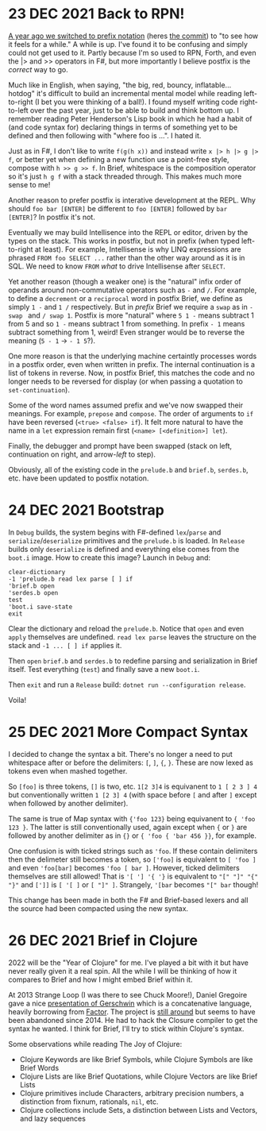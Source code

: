 # 23 DEC 2021 Back to RPN!

[A year ago we switched to prefix notation](https://github.com/AshleyF/brief/blob/gh-pages/sandbox/Language/journal/DEC2020.md#23-dec-2020-reverse-reverse-polish-notation) (heres [the commit](https://github.com/AshleyF/brief/commit/260a761b87c6976ac78be2c69cf1a1e145628cca)) to "to see how it feels for a while." A while is up. I've found it to be confusing and simply could not get used to it. Partly because I'm so used to RPN, Forth, and even the |> and >> operators in F#, but more importantly I believe postfix is the _correct_ way to go.

Much like in English, when saying, "the big, red, bouncy, inflatable... hotdog" it's difficult to build an incremental mental model while reading left-to-right (I bet you were thinking of a ball!). I found myself writing code right-to-left over the past year, just to be able to build and think bottom up. I remember reading Peter Henderson's Lisp book in which he had a habit of (and code syntax for) declaring things in terms of something yet to be defined and then following with "where foo is ...". I hated it.

Just as in F#, I don't like to write `f(g(h x))` and instead write `x |> h |> g |> f`, or better yet when defining a new function use a point-free style, compose with `h >> g >> f`. In Brief, whitespace is the composition operator so it's just `h g f` with a stack threaded through. This makes much more sense to me!

Another reason to prefer postfix is interative development at the REPL. Why should `foo bar [ENTER]` be different to `foo [ENTER]` followed by `bar [ENTER]`? In postfix it's not.

Eventually we may build Intellisence into the REPL or editor, driven by the types on the stack. This works in postfix, but not in prefix (when typed left-to-right at least). For example, Intellisense is why LINQ expressions are phrased `FROM foo SELECT ...` rather than the other way around as it is in SQL. We need to know `FROM` _what_ to drive Intellisense after `SELECT`.

Yet another reason (though a weaker one) is the "natural" infix order of operands around non-commutative operators such as `-` and `/`. For example, to define a `decrement` or a `reciprocal` word in postfix Brief, we define as simply `1 -` and `1 /` respectively. But in _prefix_ Brief we require a `swap` as in `- swap ` and `/ swap 1`. Postfix is more "natural" where `5 1 -` means subtract 1 from 5 and so `1 -` means subtract 1 from something. In prefix `- 1` means subtract something from 1, weird! Even stranger would be to reverse the meaning (`5 - 1` -> `- 1 5`?).

One more reason is that the underlying machine certaintly processes words in a postfix order, even when written in prefix. The internal continuation is a list of tokens in reverse. Now, in postfix Brief, this matches the code and no longer needs to be reversed for display (or when passing a quotation to `set-continuation`).

Some of the word names assumed prefix and we've now swapped their meanings. For example, `prepose` and `compose`. The order of arguments to `if` have been reversed (`<true> <false> if`). It felt more natural to have the name in a `let` expression remain first (`<name> [<definition>] let`).

Finally, the debugger and prompt have been swapped (stack on left, continuation on right, and arrow-*left* to step).

Obviously, all of the existing code in the `prelude.b` and `brief.b`, `serdes.b`, etc. have been updated to postfix notation.

# 24 DEC 2021 Bootstrap

In `Debug` builds, the system begins with F#-defined `lex`/`parse` and `serialize`/`deserialize` primitives and the `prelude.b` is loaded. In `Release` builds only `deserialize` is defined and everything else comes from the `boot.i` image. How to create this image? Launch in `Debug` and:

```brief
clear-dictionary
-1 'prelude.b read lex parse [ ] if
'brief.b open
'serdes.b open
test
'boot.i save-state
exit
```

Clear the dictionary and reload the `prelude.b`. Notice that `open` and even `apply` themselves are undefined. `read lex parse` leaves the structure on the stack and `-1 ... [ ] if` applies it.

Then `open` `brief.b` and `serdes.b` to redefine parsing and serialization in Brief itself. Test everything (`test`) and finally save a new `boot.i`.

Then `exit` and run a `Release` build: `dotnet run --configuration release`.

Voila!

# 25 DEC 2021 More Compact Syntax

I decided to change the syntax a bit. There's no longer a need to put whitespace after or before the delimiters: `[`, `]`, `{`, `}`. These are now lexed as tokens even when mashed together.

So `[foo]` is three tokens, `[]` is two, etc. `1[2 3]4` is equivanent to `1 [ 2 3 ] 4` but conventionally written `1 [2 3] 4` (with space before `[` and after `]` except when followed by another delimiter).

The same is true of Map syntax with  `{'foo 123}` being equivanent to `{ 'foo 123 }`. The latter is still conventionally used, again except when `{` or `}` are followed by another delimiter as in `{}` or `{ 'foo { 'bar 456 }}`, for example.

One confusion is with ticked strings such as `'foo`. If these contain delimiters then the delimeter still becomes a token, so `['foo]` is equivalent to `[ 'foo ]` and even `'foo[bar]` becomes `'foo [ bar ]`. However, ticked delimiters themselves are still allowed! That is `'[ '] '{ '}` is equivalent to `"[" "]" "{" "}"` and  `[']]` is `[ '[ ]` or `[ "]" ]`.  Strangely, `'[bar` becomes `"[" bar` though!

This change has been made in both the F# and Brief-based lexers and all the source had been compacted using the new syntax.
# 26 DEC 2021 Brief in Clojure

2022 will be the "Year of Clojure" for me. I've played a bit with it but have never really given it a real spin. All the while I will be thinking of how it compares to Brief and how I might embed Brief within it.

At 2013 Strange Loop (I was there to see Chuck Moore!), Daniel Gregoire gave a nice [presentation of Gerschwin](https://www.infoq.com/presentations/gershwin/) which is a concatenative language, heavily borrowing from [Factor](). The project is [still around](https://gershwin.github.io/) but seems to have been abandoned since 2014. He had to hack the Closure compiler to get the syntax he wanted. I think for Brief, I'll try to stick within Clojure's syntax.

Some observations while reading The Joy of Clojure:

- Clojure Keywords are like Brief Symbols, while Clojure Symbols are like Brief Words
- Clojure Lists are like Brief Quotations, while Clojure Vectors are like Brief Lists
- Clojure primitives include Characters, arbitrary precision numbers, a distinction from fixnum, rationals, `nil`, etc.
- Clojure collections include Sets, a distinction between Lists and Vectors, and lazy sequences
